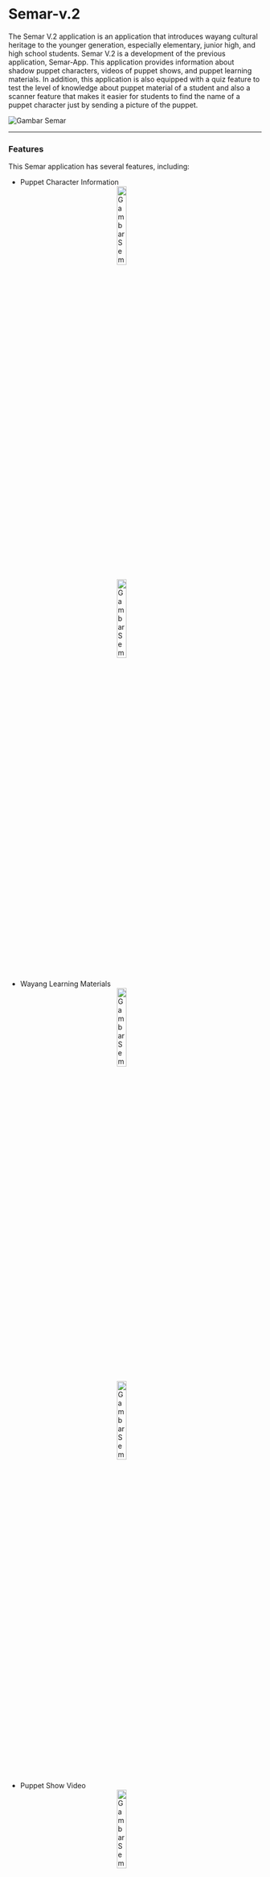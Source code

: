 # Semar-v.2
The Semar V.2 application is an application that introduces wayang cultural heritage to the younger generation, especially elementary, junior high, and high school students. Semar V.2 is a development of the previous application, Semar-App. This application provides information about shadow puppet characters, videos of puppet shows, and puppet learning materials. In addition, this application is also equipped with a quiz feature to test the level of knowledge about puppet material of a student and also a scanner feature that makes it easier for students to find the name of a puppet character just by sending a picture of the puppet.

<img id="gambar_semar" src="https://github.com/PtnBahrum/Semar-v.2/assets/81005654/6094a83e-7352-4650-8be4-175ac5e48a51" alt="Gambar Semar">

<br>
<hr>

### Features

This Semar application has several features, including: 

- Puppet Character Information
  <br>
  <img id="gambar_semar" src="https://github.com/PtnBahrum/Semar-v.2/assets/81005654/f2fcf901-211a-4e1e-b8d4-f334adbdc12f" alt="Gambar Semar" style="width: 20%;height: auto;display: block;margin: 0 auto;">
  <img id="gambar_semar" src="https://github.com/PtnBahrum/Semar-v.2/assets/81005654/367dec02-1fdd-4ebf-a649-d31362639dce" alt="Gambar Semar" style="width: 20%;height: auto;display: block;margin: 0 auto;">

- Wayang Learning Materials
  <br>
  <img id="gambar_semar" src="https://github.com/PtnBahrum/Semar-v.2/assets/81005654/6e1b559b-9d18-4a91-bc3a-0e7e01834e64" alt="Gambar Semar" style="width: 20%;height: auto;display: block;margin: 0 auto;">
  <img id="gambar_semar" src="https://github.com/PtnBahrum/Semar-v.2/assets/81005654/ab43ab0a-cacb-4f74-9cc5-f47f0fe60b60" alt="Gambar Semar" style="width: 20%;height: auto;display: block;margin: 0 auto;">

- Puppet Show Video
  <br>
  <img id="gambar_semar" src="https://github.com/PtnBahrum/Semar-v.2/assets/81005654/29c54eed-dbd9-472d-a131-8ff986a0ff3d" alt="Gambar Semar" style="width: 20%;height: auto;display: block;margin: 0 auto;">
  <img id="gambar_semar" src="https://github.com/PtnBahrum/Semar-v.2/assets/81005654/39af7b2f-f418-4463-a2bc-5359ec94622c" alt="Gambar Semar" style="width: 20%;height: auto;display: block;margin: 0 auto;">

- Wayang Image Scanner, and
  <br>
  <img id="gambar_semar" src="https://github.com/PtnBahrum/Semar-v.2/assets/81005654/9ddb2ba2-8e98-4093-a6f2-afd19513436f" alt="Gambar Semar" style="width: 20%;height: auto;display: block;margin: 0 auto;">

- Quiz
  <br>
  <img id="gambar_semar" src="https://github.com/PtnBahrum/Semar-v.2/assets/81005654/7af7eaba-a16a-4308-a113-2a907adf69a7" alt="Gambar Semar" style="width: 20%;height: auto;display: block;margin: 0 auto;">
  <img id="gambar_semar" src="https://github.com/PtnBahrum/Semar-v.2/assets/81005654/fb49db59-9976-4be3-a2bf-8044c45ba334" alt="Gambar Semar" style="width: 20%;height: auto;display: block;margin: 0 auto;">

<hr>

### Apk Download

[![Application Download](https://drive.google.com/file/d/1HcAyQA7PtG_8yN-trAby69F7Gz3dYvrK/view?usp=sharing)](https://drive.google.com/file/d/1HcAyQA7PtG_8yN-trAby69F7Gz3dYvrK/view?usp=sharing)
